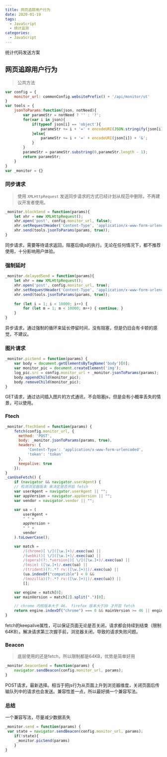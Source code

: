 ```yaml
---
title: 网页追踪用户行为
date: 2020-01-19
tags: 
  - JavaScript
  - 统计监测
categories: 
  - JavaScript
---
```


统计代码发送方案

<!-- more -->

## 网页追踪用户行为

> 公共方法

```javascript
var config = {
    monitor_url: commonConfig.websitePrefix() + '/api/monitor/ut'
}
var tools = {
    jsonToParams:function(json, notNeed){
        var parameStr = notNeed ? '' : '?';
        for(var i in json){
            if(typeof json[i] == 'object'){
                parameStr += i + '=' + encodeURI(JSON.stringify(json[i])) + '&'; 
            }else{
                parameStr += i + '=' + encodeURI(json[i]) + '&'; 
            } 
        }
        parameStr = parameStr.substring(0,parameStr.length - 1);
        return parameStr;
    }
}
var _monitor = {}
```

### 同步请求

> 使用 `XMLHttpRequest` 发送同步请求的方式已经计划从规范中删除，不再建议开发者使用。

```javascript
_monitor.blockSend = function(params){
    let xhr = new XMLHttpRequest();
    xhr.open('post', config.monitor_url, false);
    xhr.setRequestHeader('Content-Type', 'application/x-www-form-urlencoded');
    xhr.send(tools.jsonToParams(params, true));
}
```

同步请求，需要等待请求返回，阻塞后续js的执行。无论在任何情况下，都不推荐使用，十分影响用户体验。

### 强制延时

```javascript
_monitor.delayedSend = function(params){
    let xhr = new XMLHttpRequest();
    xhr.open('post', config.monitor_url, true);
    xhr.setRequestHeader('Content-Type', 'application/x-www-form-urlencoded');
    xhr.send(tools.jsonToParams(params, true));
    
    for (let i = 1; i < 10000; i++) {
        for (let m = 1; m < 10000; m++) { continue; }
    }
}
```

异步请求，通过强制的循环来延长停留时间，没有阻塞，但是仍旧会有卡顿的感觉，不建议。

### 图片请求

```javascript
_monitor.picSend = function(params) {
    var body = document.getElementsByTagName('body')[0];
    var monitor_pic = document.createElement('img');
    log_pic.src = config.monitor_url + _monitor.jsonToParams(params);
    body.appendChild(monitor_pic);
    body.removeChild(monitor_pic);
}
```

GET请求，通过访问插入图片的方式通讯，不会阻塞js，但是会有小概率丢失的情景，可以使用。

[^小概率丢失]: 其他请求的网络问题或者部分浏览器策略问题，导致离开页面前图片未渲染，没发请求

### Ftech

```javascript
_monitor.ftechSend = function(params) {
    fetch(config.monitor_url, {
      method: 'POST',
      body: _monitor.jsonToParams(params, true),
      headers: {
          'Content-Type': 'application/x-www-form-urlencoded',
          'token': 'token'
      },
      keepalive: true
    });
}
_canUseFetch() {
    if (navigator && navigator.userAgent) {
    // 检测浏览器版本 来决定是否开启 fetch
    var userAgent = navigator.userAgent || "";
    var appVersion = navigator.appVersion || "";
    var vendor = navigator.vendor || "";

    var ua = (
        userAgent +
        " " +
        appVersion +
        " " +
        vendor
    ).toLowerCase();

    var match =
        /(chrome)[ \/]([\w.]+)/.exec(ua) ||
        /(webkit)[ \/]([\w.]+)/.exec(ua) ||
        /(opera)(?:.*version|)[ \/]([\w.]+)/.exec(ua) ||
        /(msie) ([\w.]+)/.exec(ua) ||
        /(trident)(?:.*? rv:([\w.]+)|)/.exec(ua) ||
        (ua.indexOf("compatible") < 0 &&
        /(mozilla)(?:.*? rv:([\w.]+)|)/.exec(ua)) ||
        [];

    var engine = match[0];
    var mainVersion = match[2].split(".")[0];

    // chrome 内核版本大于 46， firefox 版本大于39 才开启 fetch
    return engine.indexOf("chrome") === 0 && mainVersion >= 46 || engine.indexOf("mozilla") === 0 && mainVersion >= 39;
}
```

fetch的keepalive属性，可以保证页面无论是否关闭，请求都会持续到结束（限制64KB）。解决请求第三次握手前，浏览器关闭，导致的请求失败问题。

### Beacon

> 底层使用的还是fetch，所以限制都是64KB，优势是简单好用

```javascript
_monitor.beaconSend = function(params) {
    navigator.sendBeacon(config.monitor_url, params);
}
```

POST请求，最新选择。相当于把js行为从页面上升到浏览器维度，关闭页面后传输队列中的请求也会发送。兼容性差一点，所以最好搞一个兼容写法。

[^兼容性]: IE、老版本浏览器、欧朋mini、IOS11.3/macOS10.13之前，都不支持。

[Safari的Beacon API问题]: https://www.ctrl.blog/entry/safari-beacon-issues.html "Safari的Beacon API问题"

### 总结

一个兼容写法，尽量减少数据丢失

```javascript
_monitor.send = function(params) {
 var state = navigator.sendBeacon(config.monitor_url, params);
    if(!state){
     _monitor.picSend(params)
    }
}
```
